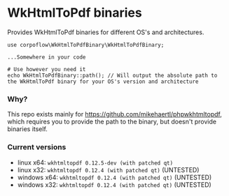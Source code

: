 # WkHtmlToPdf binaries
Provides WkHtmlToPdf binaries for different OS's and architectures.

```
use corpoflow\WkHtmlToPdfBinary\WkHtmlToPdfBinary;

...Somewhere in your code

# Use however you need it
echo WkHtmlToPdfBinary::path(); // Will output the absolute path to the WkHtmlToPdf binary for your OS's version and architecture

```

### Why?
This repo exists mainly for https://github.com/mikehaertl/phpwkhtmltopdf, which requires you to provide the path to the binary, but doesn't provide binaries itself.

### Current versions
- linux x64: `wkhtmltopdf 0.12.5-dev (with patched qt)`
- linux x32: `wkhtmltopdf 0.12.4 (with patched qt)` (UNTESTED)
- windows x64: `wkhtmltopdf 0.12.4 (with patched qt)` (UNTESTED)
- windows x32: `wkhtmltopdf 0.12.4 (with patched qt)` (UNTESTED)

